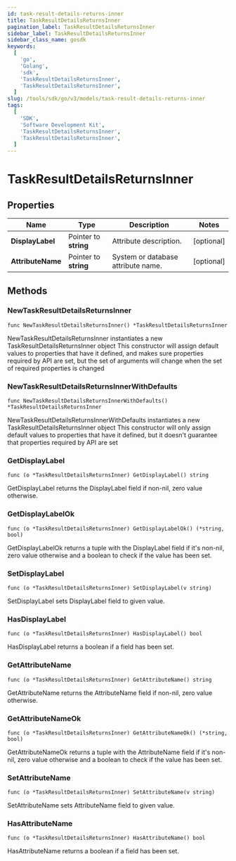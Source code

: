 ```yaml
---
id: task-result-details-returns-inner
title: TaskResultDetailsReturnsInner
pagination_label: TaskResultDetailsReturnsInner
sidebar_label: TaskResultDetailsReturnsInner
sidebar_class_name: gosdk
keywords:
  [
    'go',
    'Golang',
    'sdk',
    'TaskResultDetailsReturnsInner',
    'TaskResultDetailsReturnsInner',
  ]
slug: /tools/sdk/go/v3/models/task-result-details-returns-inner
tags:
  [
    'SDK',
    'Software Development Kit',
    'TaskResultDetailsReturnsInner',
    'TaskResultDetailsReturnsInner',
  ]
---
```


# TaskResultDetailsReturnsInner

## Properties

| Name | Type | Description | Notes |
| --- | --- | --- | --- |
| **DisplayLabel** | Pointer to **string** | Attribute description. | [optional] |
| **AttributeName** | Pointer to **string** | System or database attribute name. | [optional] |

## Methods

### NewTaskResultDetailsReturnsInner

`func NewTaskResultDetailsReturnsInner() *TaskResultDetailsReturnsInner`

NewTaskResultDetailsReturnsInner instantiates a new TaskResultDetailsReturnsInner object This constructor will assign default values to properties that have it defined, and makes sure properties required by API are set, but the set of arguments will change when the set of required properties is changed

### NewTaskResultDetailsReturnsInnerWithDefaults

`func NewTaskResultDetailsReturnsInnerWithDefaults() *TaskResultDetailsReturnsInner`

NewTaskResultDetailsReturnsInnerWithDefaults instantiates a new TaskResultDetailsReturnsInner object This constructor will only assign default values to properties that have it defined, but it doesn't guarantee that properties required by API are set

### GetDisplayLabel

`func (o *TaskResultDetailsReturnsInner) GetDisplayLabel() string`

GetDisplayLabel returns the DisplayLabel field if non-nil, zero value otherwise.

### GetDisplayLabelOk

`func (o *TaskResultDetailsReturnsInner) GetDisplayLabelOk() (*string, bool)`

GetDisplayLabelOk returns a tuple with the DisplayLabel field if it's non-nil, zero value otherwise and a boolean to check if the value has been set.

### SetDisplayLabel

`func (o *TaskResultDetailsReturnsInner) SetDisplayLabel(v string)`

SetDisplayLabel sets DisplayLabel field to given value.

### HasDisplayLabel

`func (o *TaskResultDetailsReturnsInner) HasDisplayLabel() bool`

HasDisplayLabel returns a boolean if a field has been set.

### GetAttributeName

`func (o *TaskResultDetailsReturnsInner) GetAttributeName() string`

GetAttributeName returns the AttributeName field if non-nil, zero value otherwise.

### GetAttributeNameOk

`func (o *TaskResultDetailsReturnsInner) GetAttributeNameOk() (*string, bool)`

GetAttributeNameOk returns a tuple with the AttributeName field if it's non-nil, zero value otherwise and a boolean to check if the value has been set.

### SetAttributeName

`func (o *TaskResultDetailsReturnsInner) SetAttributeName(v string)`

SetAttributeName sets AttributeName field to given value.

### HasAttributeName

`func (o *TaskResultDetailsReturnsInner) HasAttributeName() bool`

HasAttributeName returns a boolean if a field has been set.

